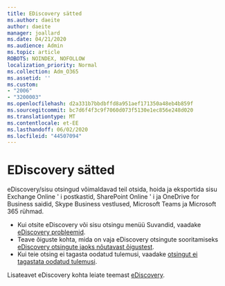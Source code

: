 ```yaml
---
title: EDiscovery sätted
ms.author: daeite
author: daeite
manager: joallard
ms.date: 04/21/2020
ms.audience: Admin
ms.topic: article
ROBOTS: NOINDEX, NOFOLLOW
localization_priority: Normal
ms.collection: Adm_O365
ms.assetid: ''
ms.custom:
- "2006"
- "3200003"
ms.openlocfilehash: d2a331b7bbdbffd8a951aef171350a48eb4b859f
ms.sourcegitcommit: bc7d6f4f3c9f7060d073f5130e1ec856e248d020
ms.translationtype: MT
ms.contentlocale: et-EE
ms.lasthandoff: 06/02/2020
ms.locfileid: "44507094"
---
```

# <a name="ediscovery-settings"></a>EDiscovery sätted

eDiscovery/sisu otsingud võimaldavad teil otsida, hoida ja eksportida sisu Exchange Online ' i postkastid, SharePoint Online ' i ja OneDrive for Business saidid, Skype Business vestlused, Microsoft Teams ja Microsoft 365 rühmad.

- Kui otsite eDiscovery või sisu otsingu menüü Suvandid, vaadake [eDiscovery probleemid](https://docs.microsoft.com/alchemyinsights/ediscovery-issues).
- Teave õiguste kohta, mida on vaja eDiscovery otsingute sooritamiseks [eDiscovery otsingute jaoks nõutavast õigustest](https://docs.microsoft.com/alchemyinsights/permissions-required-for-ediscovery-searches).
- Kui teie otsing ei tagasta oodatud tulemusi, vaadake [otsingut ei tagastata oodatud tulemusi](https://docs.microsoft.com/alchemyinsights/search-not-returning-expected-results).

Lisateavet eDiscovery kohta leiate teemast [eDiscovery](https://docs.microsoft.com/microsoft-365/compliance/ediscovery).
